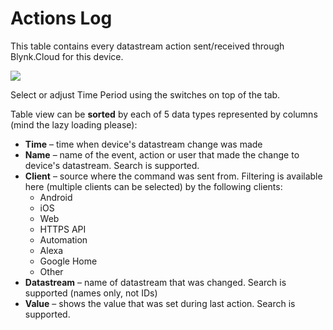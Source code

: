 # Actions Log

This table contains every datastream action sent/received through Blynk.Cloud for this device.

![](https://user-images.githubusercontent.com/72824404/120805431-78d0c180-c54e-11eb-930c-41d139c948ef.png)

Select or adjust Time Period using the switches on top of the tab.

Table view can be **sorted** by each of 5 data types represented by columns \(mind the lazy loading please\):

* **Time** – time when device's datastream change was made
* **Name** – name of the event, action or user that made the change to device's datastream. Search is supported.
* **Client** – source where the command was sent from. Filtering is available here \(multiple clients can be selected\) by the following clients:
  * Android
  * iOS
  * Web
  * HTTPS API
  * Automation
  * Alexa
  * Google Home
  * Other
* **Datastream** – name of datastream that was changed. Search is supported \(names only, not IDs\)
* **Value** – shows the value that was set during last action. Search is supported.

